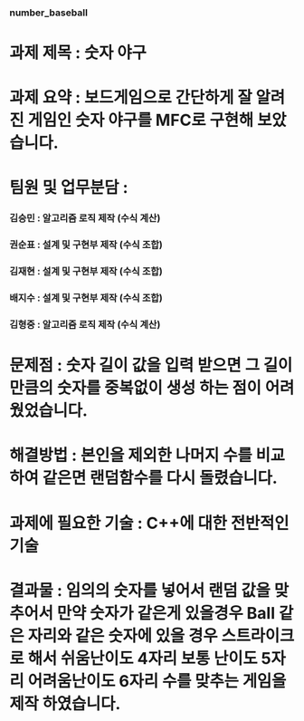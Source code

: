 ### number_baseball
# 과제 제목 : 숫자 야구
# 과제 요약 : 보드게임으로 간단하게 잘 알려진 게임인 숫자 야구를 MFC로 구현해 보았습니다.
# 팀원 및 업무분담 : 
### 김승민 : 알고리즘 로직 제작 (수식 계산)
### 권순표 : 설계 및 구현부 제작 (수식 조합)
### 김재현 : 설계 및 구현부 제작 (수식 조합)
### 배지수 : 설계 및 구현부 제작 (수식 조합)
### 김형중 : 알고리즘 로직 제작 (수식 계산)

# 문제점 : 숫자 길이 값을 입력 받으면 그 길이 만큼의 숫자를 중복없이 생성 하는 점이 어려웠었습니다.
# 해결방법 : 본인을 제외한 나머지 수를 비교하여 같은면 랜덤함수를 다시 돌렸습니다.

# 과제에 필요한 기술 : C++에 대한 전반적인 기술
# 결과물 : 임의의 숫자를 넣어서 랜덤 값을 맞추어서 만약 숫자가 같은게 있을경우 Ball 같은 자리와 같은 숫자에 있을 경우 스트라이크로 해서 쉬움난이도 4자리 보통 난이도 5자리 어려움난이도 6자리 수를 맞추는 게임을 제작 하였습니다.
